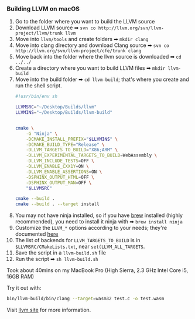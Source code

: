### Building LLVM on macOS

1. Go to the folder where you want to build the LLVM source
2. Download LLVM source ➡ `svn co http://llvm.org/svn/llvm-project/llvm/trunk llvm`
3. Move into `llvm/tools` and create folders ➡ `mkdir clang`
4. Move into clang directory and download Clang source ➡ `svn co http://llvm.org/svn/llvm-project/cfe/trunk clang`
6. Move back into the folder where the llvm source is downloaded ➡ `cd ../../`
3. Create a directory where you want to build LLVM files ➡ `mkdir llvm-build`
4. Move into the build folder ➡ `cd llvm-build`; that's where you create and run the shell script.
    ```sh
    #!usr/bin/env sh

    LLVMSRC="~/Desktop/Builds/llvm"
    LLVMINS="~/Desktop/Builds/llvm-build"


    cmake \
        -G "Ninja" \
        -DCMAKE_INSTALL_PREFIX="$LLVMINS" \
        -DCMAKE_BUILD_TYPE="Release" \
        -DLLVM_TARGETS_TO_BUILD="X86;ARM" \
        -DLLVM_EXPERIMENTAL_TARGETS_TO_BUILD=WebAssembly \
        -DLLVM_INCLUDE_TESTS=OFF \
        -DLLVM_ENABLE_CXX1Y=ON \
        -DLLVM_ENABLE_ASSERTIONS=ON \
        -DSPHINX_OUTPUT_HTML=OFF \
        -DSPHINX_OUTPUT_MAN=OFF \
        "$LLVMSRC"

    cmake --build .
    cmake --build . --target install
    ```
5. You may not have ninja installed, so if you have [brew](https://brew.sh/) installed (highly recommended), you  need to install it ninja with ➡ `brew install ninja`
6. Customize the `LLVM_*` options according to your needs; they're documented [here](http://llvm.org/docs/CMake.html#llvm-specific-variables)
7. The list of backends for `LLVM_TARGETS_TO_BUILD` is in `$LLVMSRC/CMakeLists.txt`, near `set(LLVM_ALL_TARGETS`.
8. Save the script in a `llvm-build.sh` file
9. Run the script ➡ `sh llvm-build.sh`

Took about 40mins on my MacBook Pro (High Sierra, 2.3 GHz Intel Core i5, 16GB RAM)

Try it out with: 
  ```sh
  bin/llvm-build/bin/clang --target=wasm32 test.c -o test.wasm
  ```

Visit [llvm site](https://llvm.org/docs/GettingStarted.html) for more information.
